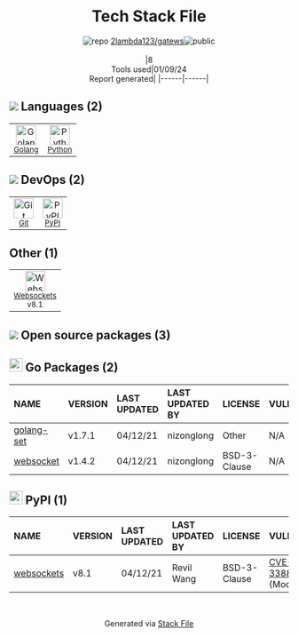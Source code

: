 <!--
&lt;--- Readme.md Snippet without images Start ---&gt;
## Tech Stack
2lambda123/gatews is built on the following main stack:

- [Python](https://www.python.org) – Languages
- [Golang](http://golang.org/) – Languages

Full tech stack [here](/techstack.md)

&lt;--- Readme.md Snippet without images End ---&gt;

&lt;--- Readme.md Snippet with images Start ---&gt;
## Tech Stack
2lambda123/gatews is built on the following main stack:

- <img width='25' height='25' src='https://img.stackshare.io/service/993/pUBY5pVj.png' alt='Python'/> [Python](https://www.python.org) – Languages
- <img width='25' height='25' src='https://img.stackshare.io/service/1005/O6AczwfV_400x400.png' alt='Golang'/> [Golang](http://golang.org/) – Languages

Full tech stack [here](/techstack.md)

&lt;--- Readme.md Snippet with images End ---&gt;
-->
<div align="center">

# Tech Stack File
![](https://img.stackshare.io/repo.svg "repo") [2lambda123/gatews](https://github.com/2lambda123/gatews)![](https://img.stackshare.io/public_badge.svg "public")
<br/><br/>
|8<br/>Tools used|01/09/24 <br/>Report generated|
|------|------|
</div>

## <img src='https://img.stackshare.io/languages.svg'/> Languages (2)
<table><tr>
  <td align='center'>
  <img width='36' height='36' src='https://img.stackshare.io/service/1005/O6AczwfV_400x400.png' alt='Golang'>
  <br>
  <sub><a href="http://golang.org/">Golang</a></sub>
  <br>
  <sub></sub>
</td>

<td align='center'>
  <img width='36' height='36' src='https://img.stackshare.io/service/993/pUBY5pVj.png' alt='Python'>
  <br>
  <sub><a href="https://www.python.org">Python</a></sub>
  <br>
  <sub></sub>
</td>

</tr>
</table>

## <img src='https://img.stackshare.io/devops.svg'/> DevOps (2)
<table><tr>
  <td align='center'>
  <img width='36' height='36' src='https://img.stackshare.io/service/1046/git.png' alt='Git'>
  <br>
  <sub><a href="http://git-scm.com/">Git</a></sub>
  <br>
  <sub></sub>
</td>

<td align='center'>
  <img width='36' height='36' src='https://img.stackshare.io/service/12572/-RIWgodF_400x400.jpg' alt='PyPI'>
  <br>
  <sub><a href="https://pypi.org/">PyPI</a></sub>
  <br>
  <sub></sub>
</td>

</tr>
</table>

## Other (1)
<table><tr>
  <td align='center'>
  <img width='36' height='36' src='https://img.stackshare.io/service/4220/LNPwoiWi_400x400.jpg' alt='Websockets'>
  <br>
  <sub><a href="https://developer.mozilla.org/en-US/docs/Web/API/WebSockets_API">Websockets</a></sub>
  <br>
  <sub>v8.1</sub>
</td>

</tr>
</table>


## <img src='https://img.stackshare.io/group.svg' /> Open source packages (3)</h2>

## <img width='24' height='24' src='https://img.stackshare.io/service/21112/default_1346bbda8fe03e4dce5601323a3ca47a10c1ae36.png'/> Go Packages (2)

|NAME|VERSION|LAST UPDATED|LAST UPDATED BY|LICENSE|VULNERABILITIES|
|:------|:------|:------|:------|:------|:------|
|[golang-set](https://pkg.go.dev/github.com/deckarep/golang-set)|v1.7.1|04/12/21|nizonglong |Other|N/A|
|[websocket](https://pkg.go.dev/github.com/gorilla/websocket)|v1.4.2|04/12/21|nizonglong |BSD-3-Clause|N/A|


## <img width='24' height='24' src='https://img.stackshare.io/service/12572/-RIWgodF_400x400.jpg'/> PyPI (1)

|NAME|VERSION|LAST UPDATED|LAST UPDATED BY|LICENSE|VULNERABILITIES|
|:------|:------|:------|:------|:------|:------|
|[websockets](https://pypi.org/project/websockets)|v8.1|04/12/21|Revil Wang |BSD-3-Clause|[CVE-2021-33880](https://github.com/advisories/GHSA-8ch4-58qp-g3mp) (Moderate)|

<br/>
<div align='center'>

Generated via [Stack File](https://github.com/marketplace/stack-file)
